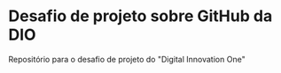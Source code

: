 # Desafio de projeto sobre GitHub da DIO
Repositório para o desafio de projeto do "Digital Innovation One" 
